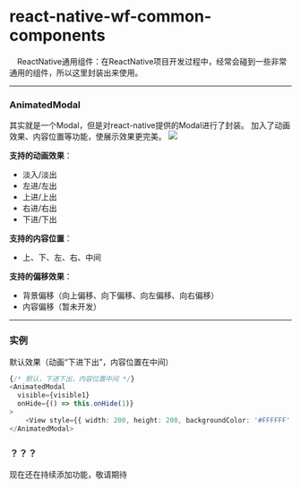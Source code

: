 # react-native-wf-common-components
&emsp;ReactNative通用组件：在ReactNative项目开发过程中，经常会碰到一些非常通用的组件，所以这里封装出来使用。

----
### AnimatedModal
其实就是一个Modal，但是对react-native提供的Modal进行了封装。
加入了动画效果、内容位置等功能，使展示效果更完美。
![]("./imgs/animated_modal.gif")

**支持的动画效果**：
- 淡入/淡出
- 左进/左出
- 上进/上出
- 右进/右出
- 下进/下出

**支持的内容位置**：
- 上、下、左、右、中间

**支持的偏移效果**：

- 背景偏移（向上偏移、向下偏移、向左偏移、向右偏移）
- 内容偏移（暂未开发）

----
### 实例
默认效果（动画“下进下出”，内容位置在中间）
```typescript
{/* 默认，下进下出，内容位置中间 */}
<AnimatedModal
  visible={visible1}
  onHide={() => this.onHide(1)}
>
	<View style={{ width: 200, height: 200, backgroundColor: '#FFFFFF' }} />
</AnimatedModal>
```

### ？？？
现在还在持续添加功能，敬请期待

